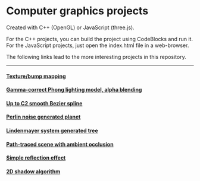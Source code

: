 # Computer graphics projects

Created with C++ (OpenGL) or JavaScript (three.js).

For the C++ projects, you can build the project using CodeBlocks and run it. For the JavaScript projects, just open the index.html file in a web-browser.

The following links lead to the more interesting projects in this repository.

---

#### [Texture/bump mapping](7/BumpMappingCPP/)

#### [Gamma-correct Phong lighting model, alpha blending](8/SoftParticleChopperCPP/)

#### [Up to C2 smooth Bezier spline](10/BezierSplineCPP/)

#### [Perlin noise generated planet](11/PerlinPlanetJS/)

#### [Lindenmayer system generated tree](11/LindenmayerTreeJS/)

#### [Path-traced scene with ambient occlusion](13/PathTraceJS/)

#### [Simple reflection effect](14/ReflectedChopperCPP/)

#### [2D shadow algorithm](15/2DShadowsJS/)
